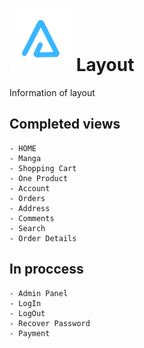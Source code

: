 # ![arnaizdev_brand](./assets/images/BrandTransparentMD.png) Layout  

Information of layout 

## Completed views

    - HOME
    - Manga
    - Shopping Cart
    - One Product
    - Account
    - Orders
    - Address
    - Comments
    - Search
    - Order Details


## In proccess

    - Admin Panel
    - LogIn
    - LogOut
    - Recover Password
    - Payment